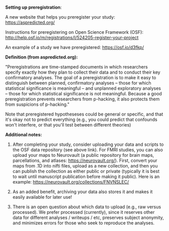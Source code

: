<b>Setting up preregistration</b>: 

A new website that helps you preregister your study: https://aspredicted.org/

Instructions for preregistering on Open Science Framework (OSF): http://help.osf.io/m/registrations/l/524205-register-your-project

An example of a study we have preregistered: https://osf.io/d3fkp/

<b>Definition (from aspredicted.org):</b>

"Preregistrations are time-stamped documents in which researchers specify exactly how they plan to collect their data and to conduct their key confirmatory analyses. The goal of a preregistration is to make it easy to distinguish between planned, confirmatory analyses – those for which statistical significance is meaningful – and unplanned exploratory analyses – those for which statistical significance is not meaningful. Because a good preregistration prevents researchers from p-hacking, it also protects them from suspicions of p-hacking."

Note that preregistered hypotheseses could be general or specific, and that it's okay not to predict everything (e.g., you could predict that confounds won't interfere, or that you'll test between different theories) 

<b>Additional notes:</b>

1. After completing your study, consider uploading your data and scripts to the OSF data repository (see above link).  For FMRI studies, you can also upload your maps to Neurovault (a public repository for brain maps, parcellations, and atlases: https://neurovault.org/).  First, convert your maps from .1D into nifti files, upload as a new collection, and then you can publish the collection as either public or private (typically it is best to wait until manuscript publication before making it public).  Here is an example: https://neurovault.org/collections/FNVNSLEC/

2. As an added benefit, archiving your data also stores it and makes it easily available for later use!

3. There is an open question about which data to upload (e.g., raw versus processed). We prefer processed (currently), since it reserves other data for different analyses / writeups / etc, preserves subject anonymity, and minimizes errors for those who seek to reproduce the analyses. 




